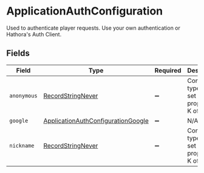 # ApplicationAuthConfiguration

Used to authenticate player requests. Use your own authentication or Hathora's Auth Client.


## Fields

| Field                                                                                           | Type                                                                                            | Required                                                                                        | Description                                                                                     |
| ----------------------------------------------------------------------------------------------- | ----------------------------------------------------------------------------------------------- | ----------------------------------------------------------------------------------------------- | ----------------------------------------------------------------------------------------------- |
| `anonymous`                                                                                     | [RecordStringNever](../../models/shared/recordstringnever.md)                                   | :heavy_minus_sign:                                                                              | Construct a type with a set of properties K of type T                                           |
| `google`                                                                                        | [ApplicationAuthConfigurationGoogle](../../models/shared/applicationauthconfigurationgoogle.md) | :heavy_minus_sign:                                                                              | N/A                                                                                             |
| `nickname`                                                                                      | [RecordStringNever](../../models/shared/recordstringnever.md)                                   | :heavy_minus_sign:                                                                              | Construct a type with a set of properties K of type T                                           |